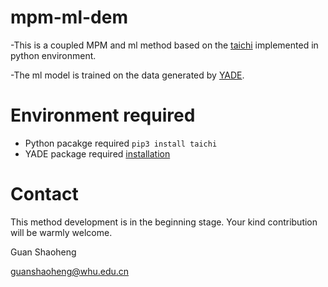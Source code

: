 # mpm-ml-dem
-This is a coupled MPM and ml method based on the [taichi](https://github.com/yuanming-hu) implemented in python environment. 

-The ml model is trained on the data generated by [YADE](https://yade-dem.org/doc/). 

# Environment required
- Python pacakge required 
 `pip3 install taichi` 
- YADE package required [installation](https://yade-dem.org/doc/) 


# Contact 
This method development is in the beginning stage. Your kind contribution will be warmly welcome. 

Guan Shaoheng 

guanshaoheng@whu.edu.cn 
